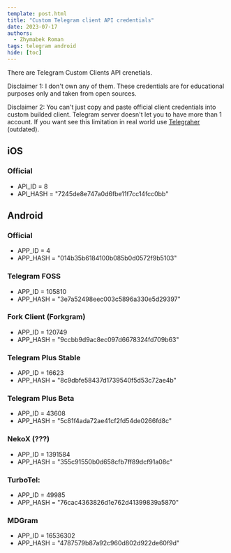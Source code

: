 ```yaml
---
template: post.html
title: "Custom Telegram client API credentials"
date: 2023-07-17
authors:
  - Zhymabek Roman
tags: telegram android
hide: [toc]
---
```


There are Telegram Custom Clients API crenetials.

<!--more-->

Disclaimer 1: I don't own any of them. These credentials are for educational purposes only and taken from open sources.

Disclaimer 2: You can't just copy and paste official client credentials into custom builded client. Telegram server doesn't let you to have more than 1 account. If you want see this limitation in real world use [Telegraher](https://github.com/nikitasius/Telegraher) (outdated).

## iOS
### Official
- API_ID = 8
- API_HASH = "7245de8e747a0d6fbe11f7cc14fcc0bb"

## Android
### Official
- APP_ID = 4
- APP_HASH = "014b35b6184100b085b0d0572f9b5103"

### Telegram FOSS
- APP_ID = 105810
- APP_HASH = "3e7a52498eec003c5896a330e5d29397"

### Fork Client (Forkgram)
- APP_ID = 120749
- APP_HASH = "9ccbb9d9ac8ec097d6678324fd709b63"

### Telegram Plus Stable
- APP_ID = 16623
- APP_HASH = "8c9dbfe58437d1739540f5d53c72ae4b"

### Telegram Plus Beta
- APP_ID = 43608
- APP_HASH = "5c81f4ada72ae41cf2fd54de0266fd8c"

### NekoX (???)
- APP_ID = 1391584
- APP_HASH = "355c91550b0d658cfb7ff89dcf91a08c"

### TurboTel:
- APP_ID = 49985
- APP_HASH = "76cac4363826d1e762d41399839a5870"

### MDGram
- APP_ID = 16536302
- APP_HASH = "4787579b87a92c960d802d922de60f9d"
